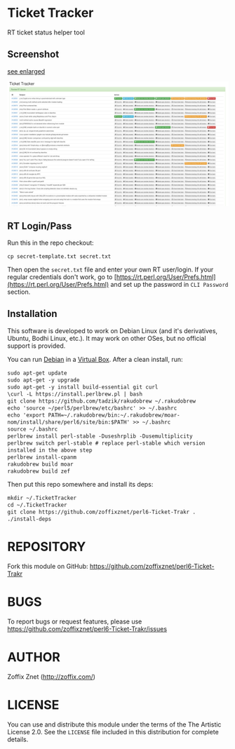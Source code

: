 # Ticket Tracker

RT ticket status helper tool

## Screenshot

[see enlarged](https://raw.githubusercontent.com/zoffixznet/perl6-Ticket-Trakr/master/screenshot.png)

![](screenshot.png)

## RT Login/Pass

Run this in the repo checkout:

    cp secret-template.txt secret.txt

Then open the `secret.txt` file and enter your own RT user/login. If your
regular credentials don't work, go to
[https://rt.perl.org/User/Prefs.html](https://rt.perl.org/User/Prefs.html)
and set up the password in `CLI Password` section.

## Installation

This software is developed to work on Debian Linux (and it's derivatives,
Ubuntu, Bodhi Linux, etc.). It may work on other OSes, but no official
support is provided.

You can run [Debian](https://www.debian.org/distrib/)
in a [Virtual Box](https://www.virtualbox.org/wiki/Downloads). After a clean
install, run:

    sudo apt-get update
    sudo apt-get -y upgrade
    sudo apt-get -y install build-essential git curl
    \curl -L https://install.perlbrew.pl | bash
    git clone https://github.com/tadzik/rakudobrew ~/.rakudobrew
    echo 'source ~/perl5/perlbrew/etc/bashrc' >> ~/.bashrc
    echo 'export PATH=~/.rakudobrew/bin:~/.rakudobrew/moar-nom/install/share/perl6/site/bin:$PATH' >> ~/.bashrc
    source ~/.bashrc
    perlbrew install perl-stable -Duseshrplib -Dusemultiplicity
    perlbrew switch perl-stable # replace perl-stable which version installed in the above step
    perlbrew install-cpanm
    rakudobrew build moar
    rakudobrew build zef

Then put this repo somewhere and install its deps:

    mkdir ~/.TicketTracker
    cd ~/.TicketTracker
    git clone https://github.com/zoffixznet/perl6-Ticket-Trakr .
    ./install-deps

# REPOSITORY

Fork this module on GitHub:
https://github.com/zoffixznet/perl6-Ticket-Trakr

# BUGS

To report bugs or request features, please use
https://github.com/zoffixznet/perl6-Ticket-Trakr/issues

# AUTHOR

Zoffix Znet (http://zoffix.com/)

# LICENSE

You can use and distribute this module under the terms of the
The Artistic License 2.0. See the `LICENSE` file included in this
distribution for complete details.
